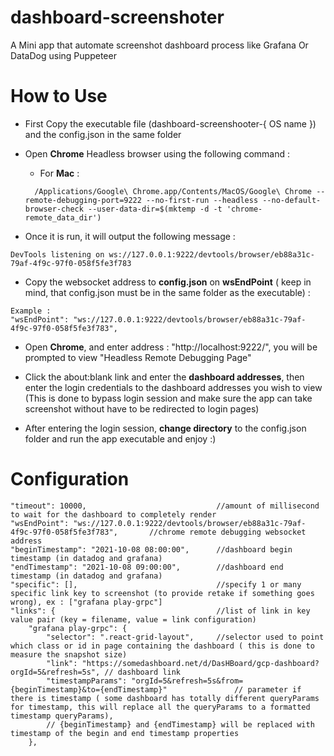 # dashboard-screenshoter
A Mini app that automate screenshot dashboard process like Grafana Or DataDog using Puppeteer





# How to Use
- First Copy the executable file (dashboard-screenshooter-{ OS name }) and the config.json in the same folder

- Open **Chrome** Headless browser using the following command :
  - For **Mac** :
  ```
    /Applications/Google\ Chrome.app/Contents/MacOS/Google\ Chrome --remote-debugging-port=9222 --no-first-run --headless --no-default-browser-check --user-data-dir=$(mktemp -d -t 'chrome-remote_data_dir')
  ```

- Once it is run, it will output the following message : 
```
DevTools listening on ws://127.0.0.1:9222/devtools/browser/eb88a31c-79af-4f9c-97f0-058f5fe3f783
```

- Copy the websocket address to **config.json** on **wsEndPoint** ( keep in mind, that config.json must be in the same folder as the executable) :
```
Example :
"wsEndPoint": "ws://127.0.0.1:9222/devtools/browser/eb88a31c-79af-4f9c-97f0-058f5fe3f783",
```

- Open **Chrome**, and enter address : "http://localhost:9222/", you will be prompted to view "Headless Remote Debugging Page"

- Click the about:blank link and enter the **dashboard addresses**, then enter the login credentials to the dashboard addresses you wish to view (This is done to bypass login session and make sure the app can take screenshot without have to be redirected to login pages)

- After entering the login session, **change directory** to the config.json folder and run the app executable and enjoy :)


# Configuration

    "timeout": 10000,                             //amount of millisecond to wait for the dashboard to completely render
    "wsEndPoint": "ws://127.0.0.1:9222/devtools/browser/eb88a31c-79af-4f9c-97f0-058f5fe3f783",       //chrome remote debugging websocket address
    "beginTimestamp": "2021-10-08 08:00:00",      //dashboard begin timestamp (in datadog and grafana)
    "endTimestamp": "2021-10-08 09:00:00",        //dashboard end timestamp (in datadog and grafana)
    "specific": [],                               //specify 1 or many specific link key to screenshot (to provide retake if something goes wrong), ex : ["grafana play-grpc"]
    "links": {                                    //list of link in key value pair (key = filename, value = link configuration) 
        "grafana play-grpc": {
            "selector": ".react-grid-layout",     //selector used to point which class or id in page containing the dashboard ( this is done to measure the snapshot size)
            "link": "https://somedashboard.net/d/DasHBoard/gcp-dashboard?orgId=5&refresh=5s", // dashboard link
            "timestampParams": "orgId=5&refresh=5s&from={beginTimestamp}&to={endTimestamp}"               // parameter if there is timestamp ( some dashboard has totally different queryParams for timestamp, this will replace all the queryParams to a formatted timestamp queryParams), 
            // {beginTimestamp} and {endTimestamp} will be replaced with timestamp of the begin and end timestamp properties
        },
